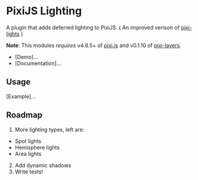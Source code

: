 # PixiJS Lighting


A plugin that adds deferred lighting to PixiJS.
( An improved verison of [pixi-lights](https://github.com/pixijs/pixi-lights) )

**Note**: This modules *requires* v4.8.5+ of [pixi.js](https://github.com/pixijs/pixi.js) and v0.1.10 of [pixi-layers](https://github.com/pixijs/pixi-display).

* [Demo]...
* [Documentation]...

## Usage

[Example]...

## Roadmap

1. More lighting types, left are:
 - Spot lights
 - Hemisphere lights
 - Area lights
2. Add dynamic shadows
3. Write tests!
